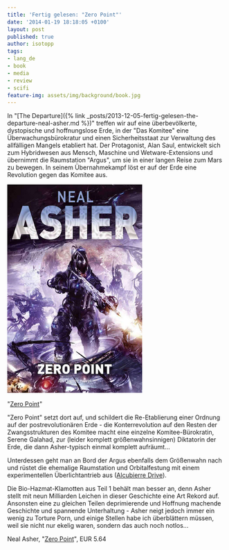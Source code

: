 ```yaml
---
title: 'Fertig gelesen: "Zero Point"'
date: '2014-01-19 18:18:05 +0100'
layout: post
published: true
author: isotopp
tags:
- lang_de
- book
- media
- review
- scifi
feature-img: assets/img/background/book.jpg
---
```

In "[The Departure]({% link _posts/2013-12-05-fertig-gelesen-the-departure-neal-asher.md %})" treffen wir auf eine überbevölkerte, dystopische und hoffnungslose Erde, in der "Das Komitee" eine Überwachungsbürokratur und einen Sicherheitsstaat zur Verwaltung des allfälligen Mangels etabliert hat. Der Protagonist, Alan Saul, entwickelt sich zum Hybridwesen aus Mensch, Maschine und Wetware-Extensions und übernimmt die Raumstation "Argus", um sie in einer langen Reise zum Mars zu bewegen. In seinem Übernahmekampf löst er auf der Erde eine Revolution gegen das Komitee aus.

[![](/uploads/2014/01/zero-point.png)](http://www.amazon.de/Zero-Point-Owner-Trilogy-2-ebook/dp/B00844Y686)

"[Zero Point](http://www.amazon.de/Zero-Point-Owner-Trilogy-2-ebook/dp/B00844Y686)"

"Zero Point" setzt dort auf, und schildert die Re-Etablierung einer Ordnung auf der postrevolutionären Erde - die Konterrevolution auf den Resten der Zwangsstrukturen des Komitee macht eine einzelne Komitee-Bürokratin, Serene Galahad, zur (leider komplett größenwahnsinnigen) Diktatorin der Erde, die dann Asher-typisch einmal komplett aufräumt...

Unterdessen geht man an Bord der Argus ebenfalls dem Größenwahn nach und rüstet die ehemalige Raumstation und Orbitalfestung mit einem experimentellen Überlichtantrieb aus ([Alcubierre Drive](http://en.wikipedia.org/wiki/Alcubierre_drive)).

Die Bio-Hazmat-Klamotten aus Teil 1 behält man besser an, denn Asher stellt mit neun Milliarden Leichen in dieser Geschichte eine Art Rekord auf. Ansonsten eine zu gleichen Teilen deprimierende und Hoffnung machende Geschichte und spannende Unterhaltung - Asher neigt jedoch immer ein wenig zu Torture Porn, und einige Stellen habe ich überblättern müssen, weil sie nicht nur ekelig waren, sondern das auch noch notlos...

Neal Asher, "[Zero Point](http://www.amazon.de/Zero-Point-Owner-Trilogy-2-ebook/dp/B00844Y686)", EUR 5.64 
